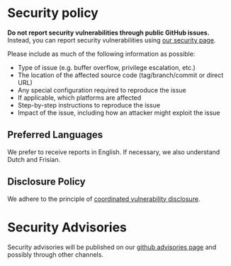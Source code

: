 Security policy
===============

**Do not report security vulnerabilities through public GitHub issues.**
Instead, you can report security vulnerabilities using [our security page].

Please include as much of the following information as possible:

 * Type of issue (e.g. buffer overflow, privilege escalation, etc.)
 * The location of the affected source code (tag/branch/commit or direct URL)
 * Any special configuration required to reproduce the issue
 * If applicable, which platforms are affected
 * Step-by-step instructions to reproduce the issue
 * Impact of the issue, including how an attacker might exploit the issue

## Preferred Languages

We prefer to receive reports in English. If necessary, we also understand Dutch and Frisian.

## Disclosure Policy

We adhere to the principle of [coordinated vulnerability disclosure].

Security Advisories
===================
Security advisories will be published on our [github advisories page] and
possibly through other channels.

[our security page]: https://github.com/trifectatechfoundation/libbzip2-rs/security
[coordinated vulnerability disclosure]: https://vuls.cert.org/confluence/display/CVD/Executive+Summary
[github advisories page]: https://github.com/trifectatechfoundation/libbzip2-rs/security/advisories
